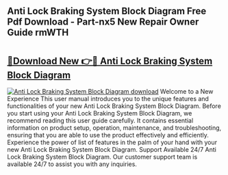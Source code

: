 ## Anti Lock Braking System Block Diagram Free Pdf Download - Part-nx5 New Repair Owner Guide rmWTH

# <h2><a href="http://dfpwdew.blite.top/?on=Anti+Lock+Braking+System+Block+Diagram">🔗Download New 👉🔴 Anti Lock Braking System Block Diagram</a></h2>

[![Anti Lock Braking System Block Diagram download](https://i.imgur.com/lujVjoI.png)](http://dfpwdew.blite.top/?on=Anti+Lock+Braking+System+Block+Diagram)
Welcome to a New Experience This user manual introduces you to the unique features and functionalities of your new Anti Lock Braking System Block Diagram. Before you start using your Anti Lock Braking System Block Diagram, we recommend reading this user guide carefully. It contains essential information on product setup, operation, maintenance, and troubleshooting, ensuring that you are able to use the product effectively and efficiently. Experience the power of list of features in the palm of your hand with your new Anti Lock Braking System Block Diagram. Support Available 24/7 Anti Lock Braking System Block Diagram. Our customer support team is available 24/7 to assist you with any inquiries.
